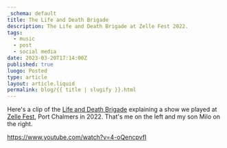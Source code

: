 ```yaml
---
_schema: default
title: The Life and Death Brigade
description: The Life and Death Brigade at Zelle Fest 2022.
tags:
  - music
  - post
  - social media
date: 2023-03-20T17:14:00Z
published: true
luogo: Posted
type: article
layout: article.liquid
permalink: blog/{{ title | slugify }}.html
---
```

Here's a clip of the <a href="https://www.facebook.com/lifeanddeathbrigadenz" target="_blank" rel="noopener">Life and Death Brigade</a> explaining a show we played at <a href="https://zellerecords.wordpress.com/zelle-fest-2017/" target="_blank" rel="noopener">Zelle Fest</a>, Port Chalmers in 2022. That's me on the left and my son Milo on the right.

https://www.youtube.com/watch?v=4-oQencpvfI
